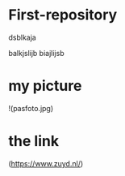# First-repository


dsblkaja

balkjslijb
biajlijsb

# my picture

!(pasfoto.jpg)

# the link


(https://www.zuyd.nl/) 


